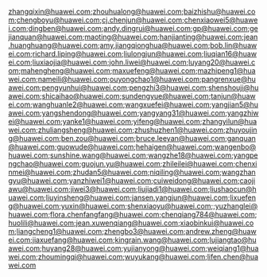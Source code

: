 zhangqixin@huawei.com;zhouhualong@huawei.com;baizhishu@huawei.com;chengboyu@huawei.com;cj.chenjun@huawei.com;chenxiaowei5@huawei.com;dingben@huawei.com;andy.dingrui@huawei.com;gp@huawei.com;gejianquan@huawei.com;maoting@huawei.com;hanjianting@huawei.com;jean.huanghuang@huawei.com;amy.jiangqionghua@huawei.com;bob.lin@huawei.com;richard.liping@huawei.com;liulongjun@huawei.com;liuqian16@huawei.com;liuxiaojia@huawei.com;john.liwei@huawei.com;luyang20@huawei.com;mahengheng@huawei.com;maxuefeng@huawei.com;mazhipeng1@huawei.com;nameili@huawei.com;ouyongchao1@huawei.com;pangrenxue@huawei.com;pengyunhui@huawei.com;pengzhi3@huawei.com;shenshouji@huawei.com;shicaihao@huawei.com;sundengyue@huawei.com;tanjun@huawei.com;wanghuanle2@huawei.com;wangxuefei@huawei.com;yangjian5@huawei.com;yangshendong@huawei.com;yangyang31@huawei.com;yangzhiwei@huawei.com;yanke1@huawei.com;yifeng@huawei.com;zhangyilun@huawei.com;zhuliangsheng@huawei.com;zhushuzhen1@huawei.com;zhuyoujing@huawei.com;ben.zou@huawei.com;bruce.leeyan@huawei.com;ganquan@huawei.com;guowude@huawei.com;hehaigen@huawei.com;wangenbo@huawei.com;sunshine.wang@huawei.com;wangzhe18@huawei.com;yangpengchao@huawei.com;guojun.yu@huawei.com;zhileilei@huawei.com;chenxinmei@huawei.com;zhudan5@huawei.com;niqiling@huawei.com;wangzhangyu@huawei.com;yanzhiwei1@huawei.com;cuiweidong@huawei.com;caojiawu@huawei.com;jiwei3@huawei.com;liujiadi1@huawei.com;liushaocun@huawei.com;liuyinsheng@huawei.com;jansen.yangjun@huawei.com;lixuefeng@huawei.com;yuxin@huawei.com;shenxiaoyu@huawei.com;;yuzhanglei@huawei.com;flora.chenfangfang@huawei.com;chenqiang784@huawei.com;huolili@huawei.com;jean.xuwenqiang@huawei.com;xiaobinkui@huawei.com;liangcheng1@huawei.com;zhengbo3@huawei.com;andrew.zheng@huawei.com;jiaxuefang@huawei.com;kingrain.wang@huawei.com;lujiangtao@huawei.com;huyang28@huawei.com;yujianyong@huawei.com;weiqiang1@huawei.com;zhoumingqi@huawei.com;wuyukang@huawei.com;lifen.chen@huawei.com

